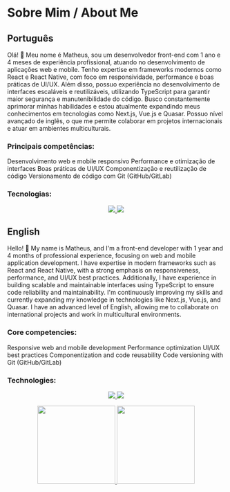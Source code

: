 <link rel="stylesheet" type='text/css' href="https://cdn.jsdelivr.net/gh/devicons/devicon@latest/devicon.min.css" />

# Sobre Mim / About Me

## Português

Olá! 👋 Meu nome é Matheus, sou um desenvolvedor front-end com 1 ano e 4 meses de experiência profissional, atuando no desenvolvimento de aplicações web e mobile. Tenho expertise em frameworks modernos como React e React Native, com foco em responsividade, performance e boas práticas de UI/UX. Além disso, possuo experiência no desenvolvimento de interfaces escaláveis e reutilizáveis, utilizando TypeScript para garantir maior segurança e manutenibilidade do código. Busco constantemente aprimorar minhas habilidades e estou atualmente expandindo meus conhecimentos em tecnologias como Next.js, Vue.js e Quasar. Possuo nível avançado de inglês, o que me permite colaborar em projetos internacionais e atuar em ambientes multiculturais.

### Principais competências:

   Desenvolvimento web e mobile responsivo
   Performance e otimização de interfaces
   Boas práticas de UI/UX
   Componentização e reutilização de código
   Versionamento de código com Git (GitHub/GitLab)

### Tecnologias:

<p align="center">
  <a href="https://skillicons.dev">
    <img src="https://skillicons.dev/icons?i=js,html,css,bash,cs,cpp,d3,dart,react,figma" />
    <img src="https://skillicons.dev/icons?i=flutter,git,gitlab,materialui,tailwind,ts,vite,vercel,vue" />
  </a>
</p>



## English

Hello! 👋 My name is Matheus, and I'm a front-end developer with 1 year and 4 months of professional experience, focusing on web and mobile application development. I have expertise in modern frameworks such as React and React Native, with a strong emphasis on responsiveness, performance, and UI/UX best practices. Additionally, I have experience in building scalable and maintainable interfaces using TypeScript to ensure code reliability and maintainability. I'm continuously improving my skills and currently expanding my knowledge in technologies like Next.js, Vue.js, and Quasar. I have an advanced level of English, allowing me to collaborate on international projects and work in multicultural environments.

### Core competencies:

   Responsive web and mobile development
   Performance optimization
   UI/UX best practices
   Componentization and code reusability
   Code versioning with Git (GitHub/GitLab)

### Technologies:

<p align="center">
  <a href="https://skillicons.dev">
    <img src="https://skillicons.dev/icons?i=js,html,css,bash,cs,d3,dart,react,figma" />
    <img src="https://skillicons.dev/icons?i=flutter,git,gitlab,materialui,tailwind,ts,vite,vercel,vue" />
  </a>
</p>

<div>
   <p align="center">
<a href="https://github.com/Masthw">
<img loading="lazy" height="180em" src="https://github-readme-stats.vercel.app/api/top-langs/?username=Masthw&layout=compact&langs_count=7&theme=dracula"/>
<img loading="lazy" height="180em" src="https://github-readme-stats.vercel.app/api?username=Masthw&show_icons=true&theme=dracula&include_all_commits=true&count_private=true"/>
   </p>
</div>
